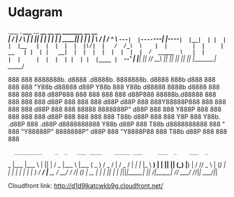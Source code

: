# Udagram

 .___  ___.      ___   .___________.___________. __    __   __   _______  __    __  
 |   \/   |     /   \  |           |           ||  |  |  | |  | |   ____||  |  |  | 
 |  \  /  |    /  ^  \ `---|  |----`---|  |----`|  |__|  | |  | |  |__   |  |  |  | 
 |  |\/|  |   /  /_\  \    |  |        |  |     |   __   | |  | |   __|  |  |  |  | 
 |  |  |  |  /  _____  \   |  |        |  |     |  |  |  | |  | |  |____ |  `--'  | 
 |__|  |__| /__/     \__\  |__|        |__|     |__|  |__| |__| |_______| \______/  

 888     888 8888888b.        d8888  .d8888b.  8888888b.         d8888 888b     d888 
 888     888 888  "Y88b      d88888 d88P  Y88b 888   Y88b       d88888 8888b   d8888 
 888     888 888    888     d88P888 888    888 888    888      d88P888 88888b.d88888 
 888     888 888    888    d88P 888 888        888   d88P     d88P 888 888Y88888P888 
 888     888 888    888   d88P  888 888  88888 8888888P"     d88P  888 888 Y888P 888 
 888     888 888    888  d88P   888 888    888 888 T88b     d88P   888 888  Y8P  888 
 Y88b. .d88P 888  .d88P d8888888888 Y88b  d88P 888  T88b   d8888888888 888   "   888 
  "Y88888P"  8888888P" d88P     888  "Y8888P88 888   T88b d88P     888 888       888
                                                                     
      _________    _  _   ___ ____    _____ ___     ___  _    ___  _ 
   _ |___ |___ \  | || | / _ |___ \  |___  ( _ )   / _ \/ |  / _ \/ |
 _| |_ |_ \ __) | | || || (_) |__) |    / // _ \  | (_) | | | | | | |
|_   ____) / __/  |__   _\__, / __/    / /| (_) |  \__, | | | |_| | |
  |_||____|_____|    |_|   /_|_____|  /_/  \___/     /_/|_|  \___/|_|

Cloudfront link: http://d1d9lkatcwkb9g.cloudfront.net/